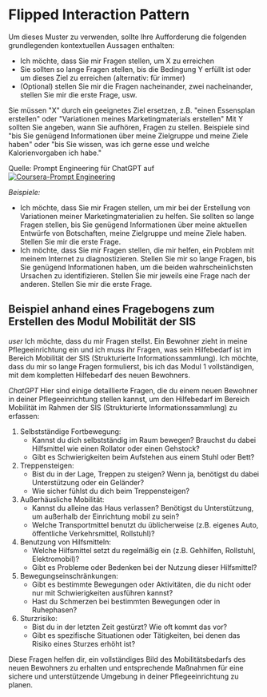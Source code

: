 # Flipped Interaction Pattern

Um dieses Muster zu verwenden, sollte Ihre Aufforderung die folgenden grundlegenden kontextuellen Aussagen enthalten:

* Ich möchte, dass Sie mir Fragen stellen, um X zu erreichen
* Sie sollten so lange Fragen stellen, bis die Bedingung Y erfüllt ist oder um dieses Ziel zu erreichen (alternativ: für immer)
* (Optional) stellen Sie mir die Fragen nacheinander, zwei nacheinander, stellen Sie mir die erste Frage, usw.

Sie müssen "X" durch ein geeignetes Ziel ersetzen, z.B. "einen Essensplan erstellen" oder "Variationen meines Marketingmaterials erstellen" Mit Y sollten Sie angeben, wann Sie aufhören, Fragen zu stellen. Beispiele sind "bis Sie genügend Informationen über meine Zielgruppe und meine Ziele haben" oder "bis Sie wissen, was ich gerne esse und welche Kalorienvorgaben ich habe."

Quelle: Prompt Engineering für ChatGPT auf [![Coursera-Prompt Engineering](https://img.shields.io/badge/Coursera-Prompt%20Engineering-0078D4)](https://www.coursera.org/learn/prompt-engineering/home/info)

_Beispiele:_

* Ich möchte, dass Sie mir Fragen stellen, um mir bei der Erstellung von Variationen meiner Marketingmaterialien zu helfen.  Sie sollten so lange Fragen stellen, bis Sie genügend Informationen über meine aktuellen Entwürfe von Botschaften, meine Zielgruppe und meine Ziele haben. Stellen Sie mir die erste Frage.
* Ich möchte, dass Sie mir Fragen stellen, die mir helfen, ein Problem mit meinem Internet zu diagnostizieren. Stellen Sie mir so lange Fragen, bis Sie genügend Informationen haben, um die beiden wahrscheinlichsten Ursachen zu identifizieren. Stellen Sie mir jeweils eine Frage nach der anderen. Stellen Sie mir die erste Frage.

## Beispiel anhand eines Fragebogens zum Erstellen des Modul Mobilität der SIS

_user_
Ich möchte, dass du mir Fragen stellst. Ein Bewohner zieht in meine Pflegeeinrichtung ein und ich muss ihr Fragen, was sein Hilfebedarf ist im Bereich Mobilität der SIS (Strukturierte Informationssammlung). Ich möchte, dass du mir so lange Fragen formulierst, bis ich das Modul 1 vollständigen, mit dem kompletten Hilfebedarf des neuen Bewohners.

_ChatGPT_
Hier sind einige detaillierte Fragen, die du einem neuen Bewohner in deiner Pflegeeinrichtung stellen kannst, um den Hilfebedarf im Bereich Mobilität im Rahmen der SIS (Strukturierte Informationssammlung) zu erfassen:

1. Selbstständige Fortbewegung:
    * Kannst du dich selbstständig im Raum bewegen? Brauchst du dabei Hilfsmittel wie einen Rollator oder einen Gehstock?
    * Gibt es Schwierigkeiten beim Aufstehen aus einem Stuhl oder Bett?
2. Treppensteigen:
    * Bist du in der Lage, Treppen zu steigen? Wenn ja, benötigst du dabei Unterstützung oder ein Geländer?
    * Wie sicher fühlst du dich beim Treppensteigen?
3. Außerhäusliche Mobilität:
    * Kannst du alleine das Haus verlassen? Benötigst du Unterstützung, um außerhalb der Einrichtung mobil zu sein?
    * Welche Transportmittel benutzt du üblicherweise (z.B. eigenes Auto, öffentliche Verkehrsmittel, Rollstuhl)?
4. Benutzung von Hilfsmitteln:
    * Welche Hilfsmittel setzt du regelmäßig ein (z.B. Gehhilfen, Rollstuhl, Elektromobil)?
    * Gibt es Probleme oder Bedenken bei der Nutzung dieser Hilfsmittel?
5. Bewegungseinschränkungen:
    * Gibt es bestimmte Bewegungen oder Aktivitäten, die du nicht oder nur mit Schwierigkeiten ausführen kannst?
    * Hast du Schmerzen bei bestimmten Bewegungen oder in Ruhephasen?
6. Sturzrisiko:
    * Bist du in der letzten Zeit gestürzt? Wie oft kommt das vor?
    * Gibt es spezifische Situationen oder Tätigkeiten, bei denen das Risiko eines Sturzes erhöht ist?

Diese Fragen helfen dir, ein vollständiges Bild des Mobilitätsbedarfs des neuen Bewohners zu erhalten und entsprechende Maßnahmen für eine sichere und unterstützende Umgebung in deiner Pflegeeinrichtung zu planen.
